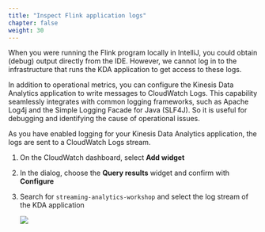 ```yaml
---
title: "Inspect Flink application logs"
chapter: false
weight: 30
---
```


When you were running the Flink program locally in IntelliJ, you could obtain (debug) output directly from the IDE. However, we cannot log in to the infrastructure that runs the KDA application to get access to these logs.

In addition to operational metrics, you can configure the Kinesis Data Analytics application to write messages to CloudWatch Logs. This capability seamlessly integrates with common logging frameworks, such as Apache Log4j and the Simple Logging Facade for Java (SLF4J). So it is useful for debugging and identifying the cause of operational issues.

As you have enabled logging for your Kinesis Data Analytics application, the logs are sent to a CloudWatch Logs stream.

1. On the CloudWatch dashboard, select **Add widget**

1. In the dialog, choose the **Query results** widget and confirm with **Configure**

1. Search for `streaming-analytics-workshop` and select the log stream of the KDA application

	![](/images/flink-on-kda/cw-dashboard-4-configure-log.png)

